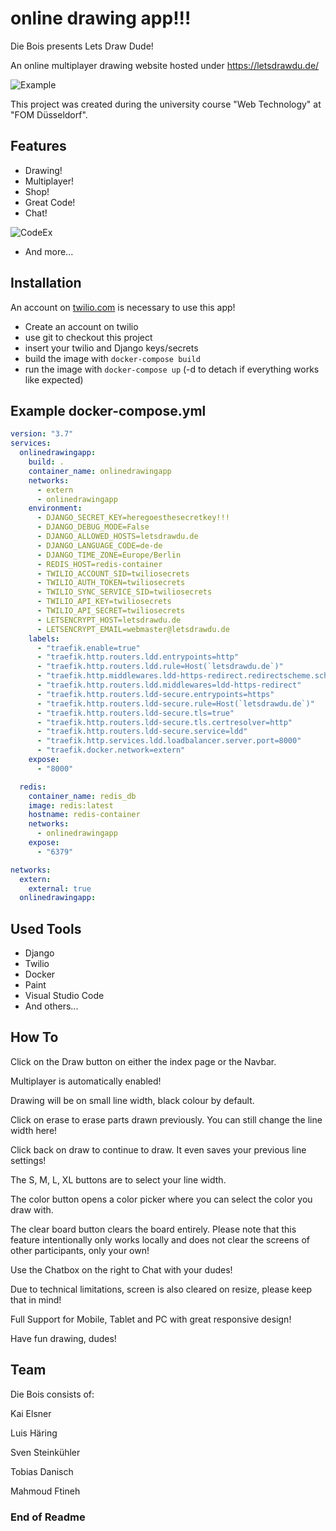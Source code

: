 # online drawing app!!!

Die Bois presents Lets Draw Dude!

An online multiplayer drawing website hosted under https://letsdrawdu.de/

![Example](https://user-images.githubusercontent.com/103064414/184151367-0c9c668e-683b-4ea9-bea2-409599bb098a.PNG)


This project was created during the university course "Web Technology" at "FOM Düsseldorf".


## Features

- Drawing!
- Multiplayer!
- Shop!
- Great Code!
- Chat!

![CodeEx](https://user-images.githubusercontent.com/103064414/184151779-328043e6-ccd1-44f7-aa55-463e80053664.PNG)

- And more...

## Installation

An account on [twilio.com](https://www.twilio.com) is necessary to use this app!
- Create an account on twilio
- use git to checkout this project
- insert your twilio and Django keys/secrets
- build the image with `docker-compose build`
- run the image with `docker-compose up` (-d to detach if everything works like expected)

## Example docker-compose.yml
```yaml
version: "3.7"
services:
  onlinedrawingapp:
    build: .
    container_name: onlinedrawingapp
    networks:
      - extern
      - onlinedrawingapp
    environment:
      - DJANGO_SECRET_KEY=heregoesthesecretkey!!!
      - DJANGO_DEBUG_MODE=False
      - DJANGO_ALLOWED_HOSTS=letsdrawdu.de
      - DJANGO_LANGUAGE_CODE=de-de
      - DJANGO_TIME_ZONE=Europe/Berlin
      - REDIS_HOST=redis-container
      - TWILIO_ACCOUNT_SID=twiliosecrets
      - TWILIO_AUTH_TOKEN=twiliosecrets
      - TWILIO_SYNC_SERVICE_SID=twiliosecrets
      - TWILIO_API_KEY=twiliosecrets
      - TWILIO_API_SECRET=twiliosecrets
      - LETSENCRYPT_HOST=letsdrawdu.de
      - LETSENCRYPT_EMAIL=webmaster@letsdrawdu.de
    labels:
      - "traefik.enable=true"
      - "traefik.http.routers.ldd.entrypoints=http"
      - "traefik.http.routers.ldd.rule=Host(`letsdrawdu.de`)"
      - "traefik.http.middlewares.ldd-https-redirect.redirectscheme.scheme=https"
      - "traefik.http.routers.ldd.middlewares=ldd-https-redirect"
      - "traefik.http.routers.ldd-secure.entrypoints=https"
      - "traefik.http.routers.ldd-secure.rule=Host(`letsdrawdu.de`)"
      - "traefik.http.routers.ldd-secure.tls=true"
      - "traefik.http.routers.ldd-secure.tls.certresolver=http"
      - "traefik.http.routers.ldd-secure.service=ldd"
      - "traefik.http.services.ldd.loadbalancer.server.port=8000"
      - "traefik.docker.network=extern"
    expose:
      - "8000"

  redis:
    container_name: redis_db
    image: redis:latest
    hostname: redis-container
    networks:
      - onlinedrawingapp
    expose:
      - "6379"

networks:
  extern:
    external: true
  onlinedrawingapp: 
```

## Used Tools

- Django
- Twilio
- Docker
- Paint
- Visual Studio Code
- And others...


## How To


Click on the Draw button on either the index page or the Navbar.

Multiplayer is automatically enabled!

Drawing will be on small line width, black colour by default.

Click on erase to erase parts drawn previously. You can still change the line width here!

Click back on draw to continue to draw. It even saves your previous line settings!

The S, M, L, XL buttons are to select your line width.

The color button opens a color picker where you can select the color you draw with.

The clear board button clears the board entirely. Please note that this feature intentionally only works locally and does not clear the screens of other participants, only your own!

Use the Chatbox on the right to Chat with your dudes!

Due to technical limitations, screen is also cleared on resize, please keep that in mind!

Full Support for Mobile, Tablet and PC with great responsive design!

Have fun drawing, dudes!


## Team

Die Bois consists of:

Kai Elsner

Luis Häring

Sven Steinkühler

Tobias Danisch

Mahmoud Ftineh



### End of Readme
